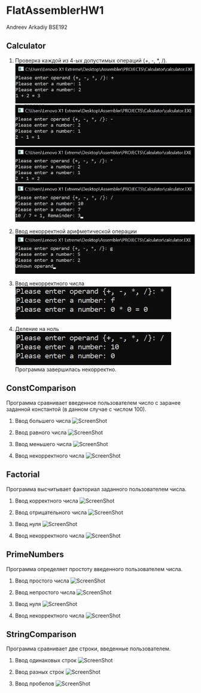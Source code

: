 # FlatAssemblerHW1
Andreev Arkadiy BSE192

## Calculator
1) Проверка каждой из 4-ых допустимых операций (+, -, *, /).
![ScreenShot](Calculator/plus.jpg?raw=true)
![ScreenShot](https://github.com/agandreev/FlatAssemblerHW1/blob/master/Calculator/minus.jpg?raw=true)
![ScreenShot](https://github.com/agandreev/FlatAssemblerHW1/blob/master/Calculator/multiplication.jpg?raw=true)
![ScreenShot](https://github.com/agandreev/FlatAssemblerHW1/blob/master/Calculator/division.jpg?raw=true)

2) Ввод некорректной арифметической операции
![ScreenShot](https://github.com/agandreev/FlatAssemblerHW1/blob/master/Calculator/letter.jpg?raw=true)

3) Ввод некорректного числа
![ScreenShot](https://github.com/agandreev/FlatAssemblerHW1/blob/master/Calculator/incorrect_operand.jpg?raw=true)

4) Деление на ноль
![ScreenShot](https://github.com/agandreev/FlatAssemblerHW1/blob/master/Calculator/zero.jpg?raw=true)
Программа завершилась некорректно.

## ConstComparison
Программа сравнивает введенное пользователем число с заранее заданной константой (в данном случае с числом 100).
1) Ввод большего числа
![ScreenShot](https://github.com/agandreev/FlatAssemblerHW1/tree/master/ConstComparison/greater.jpg)

2) Ввод равного числа
![ScreenShot](https://github.com/agandreev/FlatAssemblerHW1/tree/master/ConstComparison/equal.jpg?raw=true)

3) Ввод меньшего числа
![ScreenShot](https://github.com/agandreev/FlatAssemblerHW1/tree/master/ConstComparison/lower.jpg?raw=true)

4) Ввод некорректного числа
![ScreenShot](https://github.com/agandreev/FlatAssemblerHW1/tree/master/ConstComparison/letter.jpg?raw=true)

## Factorial
Программа высчитывает факториал заданного пользователем числа.
1) Ввод корректного числа
![ScreenShot](https://github.com/agandreev/FlatAssemblerHW1/tree/master/Factorial/normal.jpg?raw=true)

2) Ввод отрицательного числа
![ScreenShot](https://github.com/agandreev/FlatAssemblerHW1/tree/master/Factorial/negative.jpg?raw=true)

3) Ввод нуля
![ScreenShot](https://github.com/agandreev/FlatAssemblerHW1/tree/master/Factorial/zero.jpg?raw=true)

4) Ввод некорректного числа
![ScreenShot](https://github.com/agandreev/FlatAssemblerHW1/tree/master/Factorial/letter.jpg?raw=true)

## PrimeNumbers
Программа определяет простоту введенного пользователем числа.
1) Ввод простого числа
![ScreenShot](https://github.com/agandreev/FlatAssemblerHW1/tree/master/PrimeNumbers/prime?raw=true)

2) Ввод непростого числа
![ScreenShot](https://github.com/agandreev/FlatAssemblerHW1/tree/master/PrimeNumbers/notPrime.jpg?raw=true)

3) Ввод нуля
![ScreenShot](https://github.com/agandreev/FlatAssemblerHW1/tree/master/PrimeNumbers/zero.jpg?raw=true)

4) Ввод некорректного числа
![ScreenShot](https://github.com/agandreev/FlatAssemblerHW1/tree/master/PrimeNumbers/letter.jpg?raw=true)

## StringComparison
Программа сравнивает две строки, введенные пользователем.
1) Ввод одинаковых строк
![ScreenShot](https://github.com/agandreev/FlatAssemblerHW1/tree/master/StringComparison/equal?raw=true)

2) Ввод разных строк
![ScreenShot](https://github.com/agandreev/FlatAssemblerHW1/tree/master/StringComparison/unequal.jpg?raw=true)

3) Ввод пробелов
![ScreenShot](https://github.com/agandreev/FlatAssemblerHW1/tree/master/StringComparison/spaces.jpg?raw=true)

